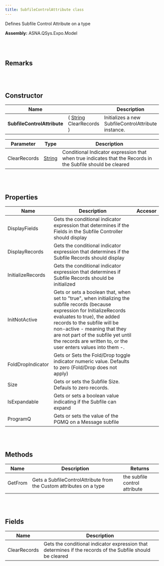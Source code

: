 ```yaml
---
title: SubfileControlAttribute class
---
```


Defines Subfile Control Attribute on a type

**Assembly:** ASNA.QSys.Expo.Model

<br>
<br>

## Remarks

<br>
<br>

## Constructor

| Name |  | Description |
| --- | --- | --- |
**SubfileControlAttribute** | ( [String](https://docs.microsoft.com/en-us/dotnet/api/system.string?view=net-5.0) ClearRecords ) | Initializes a new SubfileControlAttribute instance.


| Parameter | Type | Description
| --- | --- | ---
| ClearRecords | [String](https://docs.microsoft.com/en-us/dotnet/api/system.string?view=net-5.0) | Conditional Indicator expression that when true indicates that the Records in the Subfile should be cleared 


<br>
<br>

## Properties
| Name | Description | Accesor
| --- | --- | ---
| DisplayFields | Gets the conditional indicator expression that determines if the Fields in the Subfile Controller should display | 
| DisplayRecords | Gets the conditional indicator expression that determines if the Subfile Records should display | 
| InitializeRecords | Gets the conditional indicator expression that determines if Subfile Records should be initialized | 
| InitNotActive | Gets or sets a boolean that, when set to "true", when initializing the subfile records (because expression for InitializeRecords evaluates to true), the added records to the subfile will be non-active - meaning that they are not part of the subfile yet until the records are written to, or the user enters values into them -. | 
| FoldDropIndicator | Gets or Sets the Fold/Drop toggle indicator numeric value. Defaults to zero (Fold/Drop does not apply) | 
| Size | Gets or sets the Subfile Size. Defauls to zero records. | 
| IsExpandable | Gets or sets a boolean value indicating if the Subfile can expand | 
| ProgramQ | Gets or sets the value of the PGMQ on a Message subfile | 

<br>
<br>

## Methods
| Name | Description | Returns
| --- | --- | ---
| GetFrom | Gets a SubfileControlAttribute from the Custom attributes on a type | the subfile control attribute

<br>
<br>

## Fields

| Name | Description
| --- | --- 
| ClearRecords | Gets the conditional indicator expression that determines if the records of the Subfile should be cleared

<br>
<br>

